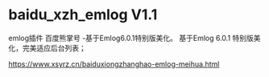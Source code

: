 # baidu_xzh_emlog V1.1
emlog插件 百度熊掌号 -基于Emlog6.0.1特别版美化。
基于Emlog 6.0.1 特别版美化，完美适应后台列表；

https://www.xsyrz.cn/baiduxiongzhanghao-emlog-meihua.html
